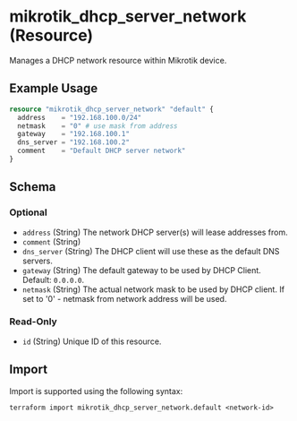 # mikrotik_dhcp_server_network (Resource)
Manages a DHCP network resource within Mikrotik device.

## Example Usage
```terraform
resource "mikrotik_dhcp_server_network" "default" {
  address    = "192.168.100.0/24"
  netmask    = "0" # use mask from address
  gateway    = "192.168.100.1"
  dns_server = "192.168.100.2"
  comment    = "Default DHCP server network"
}
```

<!-- schema generated by tfplugindocs -->
## Schema

### Optional

- `address` (String) The network DHCP server(s) will lease addresses from.
- `comment` (String)
- `dns_server` (String) The DHCP client will use these as the default DNS servers.
- `gateway` (String) The default gateway to be used by DHCP Client. Default: `0.0.0.0`.
- `netmask` (String) The actual network mask to be used by DHCP client. If set to '0' - netmask from network address will be used.

### Read-Only

- `id` (String) Unique ID of this resource.

## Import
Import is supported using the following syntax:
```shell
terraform import mikrotik_dhcp_server_network.default <network-id>
```
